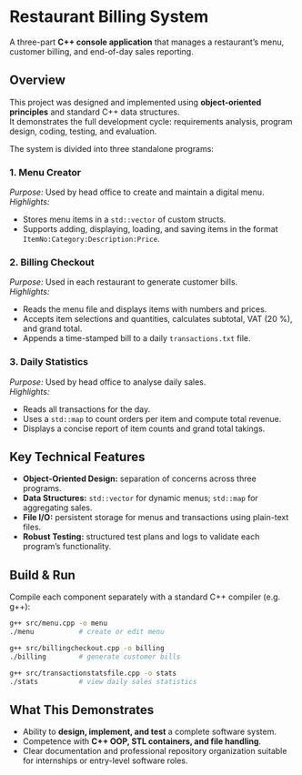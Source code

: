 # Restaurant Billing System

A three-part **C++ console application** that manages a restaurant’s menu, customer billing, and end-of-day sales reporting.

## Overview
This project was designed and implemented using **object-oriented principles** and standard C++ data structures.  
It demonstrates the full development cycle: requirements analysis, program design, coding, testing, and evaluation.

The system is divided into three standalone programs:

### 1. Menu Creator
*Purpose:* Used by head office to create and maintain a digital menu.  
*Highlights:*
- Stores menu items in a `std::vector` of custom structs.
- Supports adding, displaying, loading, and saving items in the format  
  `ItemNo:Category:Description:Price`.

### 2. Billing Checkout
*Purpose:* Used in each restaurant to generate customer bills.  
*Highlights:*
- Reads the menu file and displays items with numbers and prices.
- Accepts item selections and quantities, calculates subtotal, VAT (20 %), and grand total.
- Appends a time-stamped bill to a daily `transactions.txt` file.

### 3. Daily Statistics
*Purpose:* Used by head office to analyse daily sales.  
*Highlights:*
- Reads all transactions for the day.
- Uses a `std::map` to count orders per item and compute total revenue.
- Displays a concise report of item counts and grand total takings.

## Key Technical Features
- **Object-Oriented Design:** separation of concerns across three programs.
- **Data Structures:** `std::vector` for dynamic menus; `std::map` for aggregating sales.
- **File I/O:** persistent storage for menus and transactions using plain-text files.
- **Robust Testing:** structured test plans and logs to validate each program’s functionality.


## Build & Run
Compile each component separately with a standard C++ compiler (e.g. g++):

```bash
g++ src/menu.cpp -o menu
./menu           # create or edit menu

g++ src/billingcheckout.cpp -o billing
./billing        # generate customer bills

g++ src/transactionstatsfile.cpp -o stats
./stats          # view daily sales statistics
```

## What This Demonstrates
- Ability to **design, implement, and test** a complete software system.
- Competence with **C++ OOP, STL containers, and file handling**.
- Clear documentation and professional repository organization suitable for internships or entry-level software roles.
